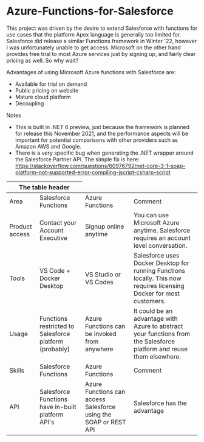 # Azure-Functions-for-Salesforce

This project was driven by the desire to extend Salesforce with functions for use cases that the platform Apex language is generally too limited for. Salesforce did release a similar Functions framework in Winter '22, however I was unfortunately unable to get access. Microsoft on the other hand provides free trial to most Azure services just by signing up, and fairly clear pricing as well. So why wait?

Advantages of using Microsoft Azure functions with Salesforce are:


* Available for trial on demand
* Public pricing on website
* Mature cloud platform
* Decoupling

Notes

* This is built in .NET 6 preview, just because the framework is planned for release this November 2021, and the performance aspects will be important for potential comparisons with other providers such as Amazon AWS and Google.
* There is a very specific bug when generating the .NET wrapper around the Salesforce Partner API. The simple fix is here: https://stackoverflow.com/questions/60976792/net-core-3-1-soap-platform-not-supported-error-compiling-jscript-csharp-script

<table>
    <thead>
        <tr>
            <th colspan="2">The table header</th>
        </tr>
    </thead>
    <tbody>
        <tr>
          <td>Area</td>
          <td>Salesforce Functions</td>
          <td>Azure Functions</td>
          <td>Comment</td>
        </tr>
        <tr>
          <td>Product access</td>
          <td>Contact your Account Executive</td>
          <td>Signup online anytime</td>
          <td>You can use Microsoft Azure anytime. Salesforce requires an account level conversation.</td>
        </tr>
        <tr>
          <td>Tools</td>
          <td>VS Code + Docker Desktop</td>
          <td>VS Studio or VS Codes</td>
          <td>Salesforce uses Docker Desktop for running Functions locally. This now requires licensing Docker for most customers.</td>
        </tr>
        <tr>
          <td>Usage</td>
          <td>Functions restricted to Salesforce platform (probably)</td>
          <td>Azure Functions can be invoked from anywhere</td>
          <td>It could be an advantage with Azure to abstract your functions from the Salesforce platform and reuse them elsewhere.</td>
        </tr>
        <tr>
          <td>Skills</td>
          <td>Salesforce Functions</td>
          <td>Azure Functions</td>
          <td>Comment</td>
        </tr>
        <tr>
          <td>API</td>
          <td>Salesforce Functions have in-built platform API's</td>
          <td>Azure Functions can access Salesforce using the SOAP or REST API</td>
          <td>Salesforce has the advantage</td>
        </tr>
    </tbody>
</table>
